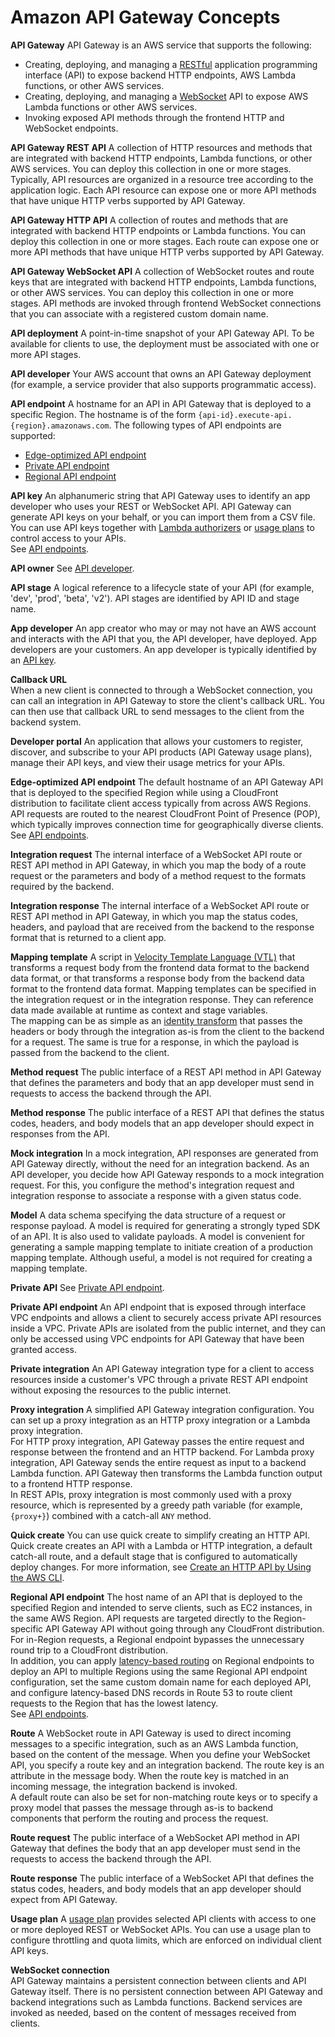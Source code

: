 # Amazon API Gateway Concepts<a name="api-gateway-basic-concept"></a>

**API Gateway**  <a name="apigateway-definition-apigateway"></a>
API Gateway is an AWS service that supports the following:  
+ Creating, deploying, and managing a [RESTful](https://en.wikipedia.org/wiki/Representational_state_transfer) application programming interface \(API\) to expose backend HTTP endpoints, AWS Lambda functions, or other AWS services\.
+ Creating, deploying, and managing a [WebSocket](https://tools.ietf.org/html/rfc6455) API to expose AWS Lambda functions or other AWS services\.
+ Invoking exposed API methods through the frontend HTTP and WebSocket endpoints\.

**API Gateway REST API**  <a name="apigateway-definition-apigateway-api"></a>
A collection of HTTP resources and methods that are integrated with backend HTTP endpoints, Lambda functions, or other AWS services\. You can deploy this collection in one or more stages\. Typically, API resources are organized in a resource tree according to the application logic\. Each API resource can expose one or more API methods that have unique HTTP verbs supported by API Gateway\.

**API Gateway HTTP API**  <a name="apigateway-definition-http-api"></a>
A collection of routes and methods that are integrated with backend HTTP endpoints or Lambda functions\. You can deploy this collection in one or more stages\. Each route can expose one or more API methods that have unique HTTP verbs supported by API Gateway\.

**API Gateway WebSocket API**  <a name="apigateway-definition-apigateway-websocket-api"></a>
A collection of WebSocket routes and route keys that are integrated with backend HTTP endpoints, Lambda functions, or other AWS services\. You can deploy this collection in one or more stages\. API methods are invoked through frontend WebSocket connections that you can associate with a registered custom domain name\.

**API deployment**  <a name="apigateway-definition-api-deployment"></a>
A point\-in\-time snapshot of your API Gateway API\. To be available for clients to use, the deployment must be associated with one or more API stages\.

**API developer**  <a name="apigateway-definition-api-developer"></a>
Your AWS account that owns an API Gateway deployment \(for example, a service provider that also supports programmatic access\)\.

**API endpoint**  <a name="apigateway-definition-api-endpoints"></a>
A hostname for an API in API Gateway that is deployed to a specific Region\. The hostname is of the form `{api-id}.execute-api.{region}.amazonaws.com`\. The following types of API endpoints are supported:  
+ [Edge\-optimized API endpoint](#apigateway-definition-edge-optimized-api-endpoint)
+ [Private API endpoint](#apigateway-definition-private-api-endpoint)
+ [Regional API endpoint](#apigateway-definition-regional-api-endpoint)

**API key**  <a name="apigateway-definition-api-key"></a>
An alphanumeric string that API Gateway uses to identify an app developer who uses your REST or WebSocket API\. API Gateway can generate API keys on your behalf, or you can import them from a CSV file\. You can use API keys together with [Lambda authorizers](apigateway-use-lambda-authorizer.md) or [usage plans](api-gateway-api-usage-plans.md) to control access to your APIs\.  
See [API endpoints](#apigateway-definition-api-endpoints)\.

**API owner**  <a name="apigateway-definition-api-owner"></a>
See [API developer](#apigateway-definition-api-developer)\.

**API stage**  <a name="apigateway-definition-api-stage"></a>
A logical reference to a lifecycle state of your API \(for example, 'dev', 'prod', 'beta', 'v2'\)\. API stages are identified by API ID and stage name\.

**App developer**  <a name="apigateway-definition-app-developer"></a>
An app creator who may or may not have an AWS account and interacts with the API that you, the API developer, have deployed\. App developers are your customers\. An app developer is typically identified by an [API key](#apigateway-definition-api-key)\.

**Callback URL**  
When a new client is connected to through a WebSocket connection, you can call an integration in API Gateway to store the client's callback URL\. You can then use that callback URL to send messages to the client from the backend system\.

**Developer portal**  <a name="apigateway-definition-developer-portal"></a>
An application that allows your customers to register, discover, and subscribe to your API products \(API Gateway usage plans\), manage their API keys, and view their usage metrics for your APIs\.

**Edge\-optimized API endpoint**  <a name="apigateway-definition-edge-optimized-api-endpoint"></a>
The default hostname of an API Gateway API that is deployed to the specified Region while using a CloudFront distribution to facilitate client access typically from across AWS Regions\. API requests are routed to the nearest CloudFront Point of Presence \(POP\), which typically improves connection time for geographically diverse clients\.  
See [API endpoints](#apigateway-definition-api-endpoints)\.

**Integration request**  <a name="apigateway-definition-integration-request"></a>
The internal interface of a WebSocket API route or REST API method in API Gateway, in which you map the body of a route request or the parameters and body of a method request to the formats required by the backend\.

**Integration response**  <a name="apigateway-definition-integration-response"></a>
The internal interface of a WebSocket API route or REST API method in API Gateway, in which you map the status codes, headers, and payload that are received from the backend to the response format that is returned to a client app\.

**Mapping template**  <a name="apigateway-definition-mapping-template"></a>
A script in [Velocity Template Language \(VTL\)](http://velocity.apache.org/engine/devel/vtl-reference.html) that transforms a request body from the frontend data format to the backend data format, or that transforms a response body from the backend data format to the frontend data format\. Mapping templates can be specified in the integration request or in the integration response\. They can reference data made available at runtime as context and stage variables\.   
The mapping can be as simple as an [identity transform](https://en.wikipedia.org/wiki/Identity_transform) that passes the headers or body through the integration as\-is from the client to the backend for a request\. The same is true for a response, in which the payload is passed from the backend to the client\.

**Method request**  <a name="apigateway-definition-method-request"></a>
The public interface of a REST API method in API Gateway that defines the parameters and body that an app developer must send in requests to access the backend through the API\.

**Method response**  <a name="apigateway-definition-method-response"></a>
The public interface of a REST API that defines the status codes, headers, and body models that an app developer should expect in responses from the API\. 

**Mock integration**  <a name="apigateway-definition-mock-integration"></a>
In a mock integration, API responses are generated from API Gateway directly, without the need for an integration backend\. As an API developer, you decide how API Gateway responds to a mock integration request\. For this, you configure the method's integration request and integration response to associate a response with a given status code\.

**Model**  <a name="apigateway-definition-model"></a>
A data schema specifying the data structure of a request or response payload\. A model is required for generating a strongly typed SDK of an API\. It is also used to validate payloads\. A model is convenient for generating a sample mapping template to initiate creation of a production mapping template\. Although useful, a model is not required for creating a mapping template\.

**Private API**  <a name="apigateway-definition-private-api"></a>
See [Private API endpoint](#apigateway-definition-private-api)\.

**Private API endpoint**  <a name="apigateway-definition-private-api-endpoint"></a>
An API endpoint that is exposed through interface VPC endpoints and allows a client to securely access private API resources inside a VPC\. Private APIs are isolated from the public internet, and they can only be accessed using VPC endpoints for API Gateway that have been granted access\.

**Private integration**  <a name="apigateway-definition-private-integration"></a>
An API Gateway integration type for a client to access resources inside a customer's VPC through a private REST API endpoint without exposing the resources to the public internet\.

**Proxy integration**  <a name="apigateway-definition-proxy-integration"></a>
A simplified API Gateway integration configuration\. You can set up a proxy integration as an HTTP proxy integration or a Lambda proxy integration\.   
For HTTP proxy integration, API Gateway passes the entire request and response between the frontend and an HTTP backend\. For Lambda proxy integration, API Gateway sends the entire request as input to a backend Lambda function\. API Gateway then transforms the Lambda function output to a frontend HTTP response\.   
In REST APIs, proxy integration is most commonly used with a proxy resource, which is represented by a greedy path variable \(for example, `{proxy+}`\) combined with a catch\-all `ANY` method\.

**Quick create**  <a name="apigateway-definition-quick-create"></a>
You can use quick create to simplify creating an HTTP API\. Quick create creates an API with a Lambda or HTTP integration, a default catch\-all route, and a default stage that is configured to automatically deploy changes\. For more information, see [Create an HTTP API by Using the AWS CLI](http-api-develop.md#http-api-examples.cli.quick-create)\.

**Regional API endpoint**  <a name="apigateway-definition-regional-api-endpoint"></a>
The host name of an API that is deployed to the specified Region and intended to serve clients, such as EC2 instances, in the same AWS Region\. API requests are targeted directly to the Region\-specific API Gateway API without going through any CloudFront distribution\. For in\-Region requests, a Regional endpoint bypasses the unnecessary round trip to a CloudFront distribution\.   
In addition, you can apply [latency\-based routing](https://docs.aws.amazon.com/Route53/latest/DeveloperGuide/routing-policy.html#routing-policy-latency) on Regional endpoints to deploy an API to multiple Regions using the same Regional API endpoint configuration, set the same custom domain name for each deployed API, and configure latency\-based DNS records in Route 53 to route client requests to the Region that has the lowest latency\.  
See [API endpoints](#apigateway-definition-api-endpoints)\.

**Route**  <a name="apigateway-definition-route"></a>
A WebSocket route in API Gateway is used to direct incoming messages to a specific integration, such as an AWS Lambda function, based on the content of the message\. When you define your WebSocket API, you specify a route key and an integration backend\. The route key is an attribute in the message body\. When the route key is matched in an incoming message, the integration backend is invoked\.   
A default route can also be set for non\-matching route keys or to specify a proxy model that passes the message through as\-is to backend components that perform the routing and process the request\.

**Route request**  <a name="apigateway-definition-route-request"></a>
The public interface of a WebSocket API method in API Gateway that defines the body that an app developer must send in the requests to access the backend through the API\.

**Route response**  <a name="apigateway-definition-route-response"></a>
The public interface of a WebSocket API that defines the status codes, headers, and body models that an app developer should expect from API Gateway\.

**Usage plan**  <a name="apigateway-definition-usage-plan"></a>
A [usage plan](api-gateway-api-usage-plans.md) provides selected API clients with access to one or more deployed REST or WebSocket APIs\. You can use a usage plan to configure throttling and quota limits, which are enforced on individual client API keys\.

**WebSocket connection**  
API Gateway maintains a persistent connection between clients and API Gateway itself\. There is no persistent connection between API Gateway and backend integrations such as Lambda functions\. Backend services are invoked as needed, based on the content of messages received from clients\.